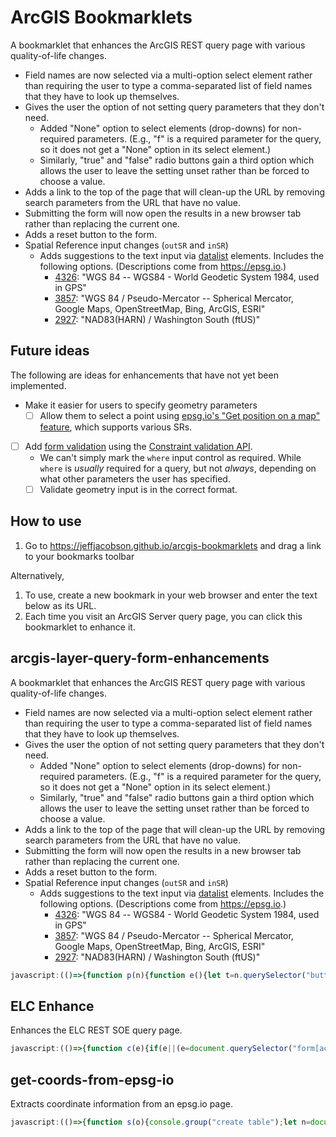# ArcGIS Bookmarklets

<!-- 🚨⚠ WARNING: DO NOT EDIT THE README.md FILE. MAKE ALL CHANGES TO README.template.md, as README.md will be overwritten by an automated process. -->

A bookmarklet that enhances the ArcGIS REST query page with various quality-of-life changes.

* Field names are now selected via a multi-option select element rather than requiring the user to type a comma-separated list of field names that they have to look up themselves.
* Gives the user the option of not setting query parameters that they don't need.
  * Added "None" option to select elements (drop-downs) for non-required parameters. (E.g., "f" is a required parameter for the query, so it does not get a "None" option in its select element.)
  * Similarly, "true" and "false" radio buttons gain a third option which allows the user to leave the setting unset rather than be forced to choose a value.
* Adds a link to the top of the page that will clean-up the URL by removing search parameters from the URL that have no value.
* Submitting the form will now open the results in a new browser tab rather than replacing the current one.
* Adds a reset button to the form.
* Spatial Reference input changes (`outSR` and `inSR`)
  * Adds suggestions to the text input via [datalist](https://developer.mozilla.org/en-US/docs/Web/HTML/Element/datalist) elements. Includes the following options. (Descriptions come from <https://epsg.io>.)
    * [4326]: "WGS 84 -- WGS84 - World Geodetic System 1984, used in GPS"
    * [3857]: "WGS 84 / Pseudo-Mercator -- Spherical Mercator, Google Maps, OpenStreetMap, Bing, ArcGIS, ESRI"
    * [2927]: "NAD83(HARN) / Washington South (ftUS)"

## Future ideas

The following are ideas for enhancements that have not yet been implemented.

* Make it easier for users to specify geometry parameters
  * [ ] Allow them to select a point using [epsg.io's "Get position on a map" feature](https://epsg.io/map#srs=2927), which supports various SRs.
* [ ] Add [form validation](https://developer.mozilla.org/en-US/docs/Learn/Forms/Form_validation#validating_forms_using_javascript) using the [Constraint validation API](https://developer.mozilla.org/en-US/docs/Web/API/Constraint_validation).
  * We can't simply mark the `where` input control as required. While `where` is *usually* required for a query, but not *always*, depending on what other parameters the user has specified.
  * [ ] Validate geometry input is in the correct format.

[4326]:https://epsg.io/4326
[2927]:https://epsg.io/2927
[3857]:https://epsg.io/3857

## How to use

1. Go to <https://jeffjacobson.github.io/arcgis-bookmarklets> and drag a link to your bookmarks toolbar

Alternatively,

1. To use, create a new bookmark in your web browser and enter the text below as its URL.
2. Each time you visit an ArcGIS Server query page, you can click this bookmarklet to enhance it.

<!-- The bookmarklet URLs will be written below -->

## arcgis-layer-query-form-enhancements

A bookmarklet that enhances the ArcGIS REST query page with various quality-of-life changes.

* Field names are now selected via a multi-option select element rather than requiring the user to type a comma-separated list of field names that they have to look up themselves.
* Gives the user the option of not setting query parameters that they don't need.
  * Added "None" option to select elements (drop-downs) for non-required parameters. (E.g., "f" is a required parameter for the query, so it does not get a "None" option in its select element.)
  * Similarly, "true" and "false" radio buttons gain a third option which allows the user to leave the setting unset rather than be forced to choose a value.
* Adds a link to the top of the page that will clean-up the URL by removing search parameters from the URL that have no value.
* Submitting the form will now open the results in a new browser tab rather than replacing the current one.
* Adds a reset button to the form.
* Spatial Reference input changes (`outSR` and `inSR`)
  * Adds suggestions to the text input via [datalist](https://developer.mozilla.org/en-US/docs/Web/HTML/Element/datalist) elements. Includes the following options. (Descriptions come from <https://epsg.io>.)
    * [4326]: "WGS 84 -- WGS84 - World Geodetic System 1984, used in GPS"
    * [3857]: "WGS 84 / Pseudo-Mercator -- Spherical Mercator, Google Maps, OpenStreetMap, Bing, ArcGIS, ESRI"
    * [2927]: "NAD83(HARN) / Washington South (ftUS)"

[4326]:https://epsg.io/4326
[2927]:https://epsg.io/2927
[3857]:https://epsg.io/3857
```javascript
javascript:(()=>{function p(n){function e(){let t=n.querySelector("button[type=reset],input[type=reset]");t||(t=document.createElement("button"),t.type="reset",t.innerText="Reset",n.querySelector("[type=submit]")?.parentElement?.appendChild(t))}e(),n.addEventListener("submit",function(t){let o=t.submitter,r=/(?:(?:GET)|(?:POST))/gi,a=o?.getAttribute("value")?.match(r);this.method=a?a[0].toLowerCase():"",this.target="_blank"})}var i=null,f="../../../../../../sdk/rest/index.html",h=`${f}#/Query_Map_Service_Layer/02ss0000000r000000/`;function d(n,e){console.group(`scroll to span with ${e}`);try{let t=n.querySelectorAll("td:first-child>span.usertext");console.debug("matching spans",t);let o=Array.from(t).filter(r=>r.textContent===e);console.debug(`matching spans with ${e}`,o),o.length>0&&o[0].parentElement?.scrollIntoView()}catch(t){throw console.error(t),t}finally{console.groupEnd()}}function E(n){console.group("get help for param");try{let e=this.dataset.param;e?(!i||i.closed?(i=open(this.href,this.target),i?.addEventListener("load",function(t){this.setTimeout(()=>d(this.document,e),1e3)},{passive:!0,capture:!1})):(d(i.document,e),i.focus()),n.preventDefault()):console.warn("could not access paramName")}catch(e){throw console.error(e),e}finally{console.groupEnd()}}function u(n){let e=n.querySelectorAll("label[for]"),t="\u2753";function o(l){let c=l.htmlFor||l.dataset.htmlFor,s=document.createElement("a");s.href=h,s.target="help",s.dataset.param=c,s.text=t,l.append(s),s.addEventListener("click",E)}let r="td>label:first-child>input[type=radio][name]",a=Array.from(n.querySelectorAll(r),l=>{let c=l.name,s=l.parentElement?.parentElement?.previousElementSibling;return s.dataset.htmlFor=c,s});for(let l of a)o(l);e.forEach(o)}var y=new Map([[2927,"NAD83(HARN) / Washington South (ftUS)"],[4326,"WGS 84 - WGS84 - World Geodetic System 1984, used in GPS"],[3857,"WGS 84 / Pseudo-Mercator - Spherical Mercator, Google Maps, OpenStreetMap, Bing, ArcGIS, ESRI"]]);function L(n=y){let e=document.createElement("datalist");e.id="srdatalist";let t=document.createDocumentFragment();for(let[o,r]of n){let a=document.createElement("option");a.value=o.toString(),a.text=a.label=`${o}: ${r}`,t.appendChild(a)}return e.appendChild(t),e}function S(n,e,t=["inSR","outSR"]){let o=t.map(l=>`input[type=text][name='${l}']`).join(","),r=n.querySelectorAll(o);e||(e=L(),n.appendChild(e));let a=typeof e=="string"?e:e.id;for(let l of r)l.setAttribute("list",a)}function g(n){let e=new URL(location.href),t=Array.from(e.searchParams.entries()).filter(([,r])=>r!==""&&r!=="false"&&r!=="esriDefault"),o=new URLSearchParams;for(let[r,a]of t)o.append(r,a);e=new URL(e.href.replace(/\?.+$/,"")),e.search=o.toString(),history.replaceState(null,"",e),n.preventDefault()}function T(n){let e=document.createElement("a");e.href="#",e.text="Cleanup URL",e.addEventListener("click",g);let t=document.createElement("p");t.append(e),n.prepend(t)}function x(n=document.forms[0]){console.group("add 'none' option to selects");let e=["f"].map(r=>`[name='${r}']`).join(","),t=n.querySelectorAll(`select:not(${e})`),o="Unset";console.log("selects",t);for(let r of t){let a=document.createElement("option");a.value="",a.label=o,a.textContent=o,a.defaultSelected=!0,r.appendChild(a),console.log("option added",a)}console.groupEnd()}function F(n){let e=/^esriFieldType/i;return n.replace(e,"")}function*M(n){for(let e of n){if(e.type==="esriFieldTypeGeometry")continue;let t=document.createElement("option");t.value=e.name,t.classList.add(e.type);let o=F(e.type);e.alias&&e.alias!==e.name?t.label=`${e.alias} (${e.name}) (${o})`:t.label=`${e.name} (${o})`,t.text=t.label,yield t}}function v(...n){let e=document.createElement("select");return e.id="outFieldsSelect",e.multiple=!0,e.append(...M(n)),e}function H(n,...e){let t=n.querySelectorAll("input[type=text][name$='Fields'],input[type=text][name$='FieldsForStatistics']");if(!!t)for(let o of t){o.type="hidden";let r=v(...e);o.parentElement?.append(r),r.addEventListener("change",function(a){let l=Array.from(this.selectedOptions,c=>c.value).join(",");o.value=l})}}function I(n=document.forms[0]){let e=Array.from(n.querySelectorAll("input[type=radio][value='false']")).filter(t=>!t.nextElementSibling);if(!!e)for(let t of e){let o=document.createElement("input");o.type="radio",o.value="",o.name=t.name,o.defaultChecked=t.defaultChecked;let r=document.createElement("label");if(r.append(o,document.createTextNode("Unset")),t.parentElement&&t.parentElement.parentElement)t.parentElement.parentElement.append(r);else throw new ReferenceError("expected parent elements not found")}}function w(n){n.where.placeholder='Use "1=1" to query all records.'}function b(n){let e=/(?<start>\d+)(?:,\s*(?<end>\d+))?/,t=n.querySelector("input[name='time']");return t&&(t.pattern=e.source),t}async function R(){let n=/^.+\/(?:(?:Map)|(?:Feature))Server\/(?<layerId>\d+)\b/i,e=location.href.match(n);if(!(e&&e.groups))throw new Error("Invalid map service URL format.");let t=new URL(e[0]),o=e.groups.layerId,r=sessionStorage.getItem(o);return r||(t.searchParams.set("f","json"),r=await(await fetch(t.toString())).text(),sessionStorage.setItem(o,r)),JSON.parse(r)}function m(n=document.forms[0]){if(!n)throw new TypeError(`The value provided for the form parameter is not valid: ${n}.`);n.dataset.enhanced||(w(n),S(n),u(n),T(n),x(n),I(n),p(n),b(n),R().then(e=>{if(!e.fields)throw new TypeError("Expected an layer to have an array of fields.");H(n,...e.fields)}),n.dataset.enhanced="true")}m(document.forms[0]);})();
```

## ELC Enhance

Enhances the ELC REST SOE query page.
```javascript
javascript:(()=>{function c(e){if(e||(e=document.querySelector("form[action*='exts/ELC'i]")||void 0),!e)return;let r=e.querySelectorAll("tr > td:nth-child(2) > textarea:first-child");for(let t of r)if(t.id.match(/Date$/i)){let n=document.createElement("input");n.type="date",n.name=t.name,n.id=t.id,t.replaceWith(n)}}c();})();
```

## get-coords-from-epsg-io

Extracts coordinate information from an epsg.io page.
```javascript
javascript:(()=>{function s(o){console.group("create table");let n=document.createElement("table");console.log("coordsMap",o);for(let[t,r]of o){if(console.log(`current key is ${t}`,r),!r){console.warn(`No coordinates for ${t}`);continue}let e=n.insertRow();console.log("row",e);let a=document.createElement("th");a.textContent=t,e.append(a),console.log("row",e);let c=e.insertCell(),l=document.createElement("pre");l.textContent=JSON.stringify(r),c.append(l),console.log(e)}return console.groupEnd(),n}var i=/-?\d+(?:\.\d+)/g;function*d(...o){for(let n of o){let t=n.querySelector(".caption")?.textContent?.replace(/:$/,"")||null,r=[...n.childNodes].filter(e=>e instanceof Text||e instanceof HTMLSpanElement).map(e=>{let a=e.textContent?.matchAll(i);if(!a)return null;let c=new Array;for(let l of a)c.push(l);return c.flat()}).filter(e=>!!e).map(e=>e?.map(parseFloat)).flat();r.length&&t&&(yield[t,r])}}function m(){let o=document.body.querySelectorAll("#mini-map ~ p");if(!o)throw new TypeError("No elements matching the specified selector were found.");return new Map([...d(...o)])}function u(o){let n=s(o);console.log(`table has ${n.rows.length} rows`);let t=document.body.querySelector("#mini-map")?.parentElement;t?t.append(n):console.warn("Couldn't find target node")}var p=m();u(p);console.log(p);})();
```
